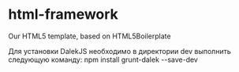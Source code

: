 html-framework
==============

Our HTML5 template, based on HTML5Boilerplate

Для установки DalekJS необходимо в директории dev выполнить следующую команду:
npm install grunt-dalek --save-dev
